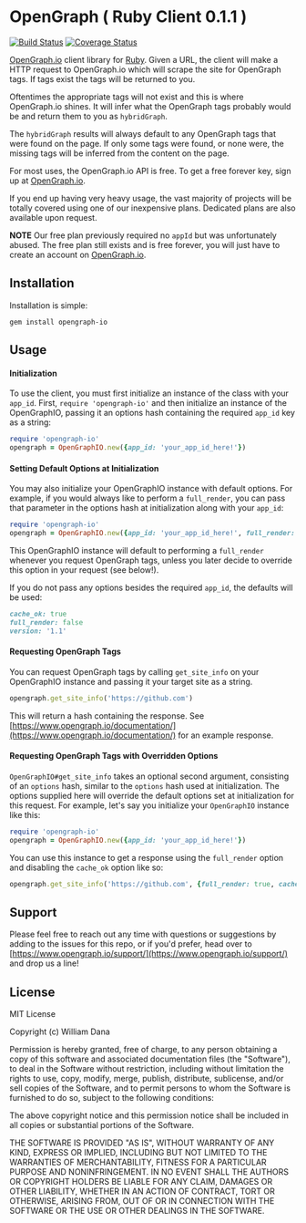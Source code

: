 # OpenGraph ( Ruby Client 0.1.1 )

[![Build Status](https://travis-ci.org/wbdana/opengraph-io-ruby.svg?branch=master)](https://travis-ci.org/wbdana/opengraph-io-ruby)
[![Coverage Status](https://coveralls.io/repos/github/wbdana/opengraph-io-ruby/badge.svg)](https://coveralls.io/github/wbdana/opengraph-io-ruby)

[OpenGraph.io](https://www.opengraph.io/) client library for [Ruby](https://www.ruby-lang.org/en/). Given a URL, the client will make a HTTP request to OpenGraph.io which will scrape the site for OpenGraph tags. If tags exist the tags will be returned to you.

Oftentimes the appropriate tags will not exist and this is where OpenGraph.io shines. It will infer what the OpenGraph tags probably would be and return them to you as ```hybridGraph```.

The ```hybridGraph``` results will always default to any OpenGraph tags that were found on the page. If only some tags were found, or none were, the missing tags will be inferred from the content on the page.

For most uses, the OpenGraph.io API is free. To get a free forever key, sign up at [OpenGraph.io](https://www.opengraph.io/).

If you end up having very heavy usage, the vast majority of projects will be totally covered using one of our inexpensive plans. Dedicated plans are also available upon request.

**NOTE** Our free plan previously required no `appId` but was unfortunately abused. The free plan still exists and is free forever, you will just have to create an account on [OpenGraph.io](https://www.opengraph.io/).

## Installation

Installation is simple:

```gem install opengraph-io```

## Usage

#### Initialization

To use the client, you must first initialize an instance of the class with your ```app_id```. First, ```require 'opengraph-io'``` and then initialize an instance of the OpenGraphIO, passing it an options hash containing the required ```app_id``` key as a string:

```rb
require 'opengraph-io'
opengraph = OpenGraphIO.new({app_id: 'your_app_id_here!'})
```

#### Setting Default Options at Initialization

You may also initialize your OpenGraphIO instance with default options. For example, if you would always like to perform a ```full_render```, you can pass that parameter in the options hash at initialization along with your ```app_id```:

```rb
require 'opengraph-io'
opengraph = OpenGraphIO.new({app_id: 'your_app_id_here!', full_render: true})
```

This OpenGraphIO instance will default to performing a ```full_render``` whenever you request OpenGraph tags, unless you later decide to override this option in your request (see below!).

If you do not pass any options besides the required ```app_id```, the defaults will be used:

```rb
cache_ok: true
full_render: false
version: '1.1'
```

#### Requesting OpenGraph Tags

You can request OpenGraph tags by calling ```get_site_info``` on your OpenGraphIO instance and passing it your target site as a string.

```rb
opengraph.get_site_info('https://github.com')
```

This will return a hash containing the response. See [https://www.opengraph.io/documentation/](https://www.opengraph.io/documentation/) for an example response.

#### Requesting OpenGraph Tags with Overridden Options

```OpenGraphIO#get_site_info``` takes an optional second argument, consisting of an ```options``` hash, similar to the ```options``` hash used at initialization. The options supplied here will override the default options set at initialization for this request. For example, let's say you initialize your ```OpenGraphIO``` instance like this:

```rb
require 'opengraph-io'
opengraph = OpenGraphIO.new({app_id: 'your_app_id_here!'})
```

You can use this instance to get a response using the ```full_render``` option and disabling the ```cache_ok``` option like so:

```rb
opengraph.get_site_info('https://github.com', {full_render: true, cache_ok: false})
```

## Support

Please feel free to reach out any time with questions or suggestions by adding to the issues for this repo, or if you'd prefer, head over to [https://www.opengraph.io/support/](https://www.opengraph.io/support/) and drop us a line!

## License

MIT License

Copyright (c) William Dana

Permission is hereby granted, free of charge, to any person obtaining a copy
of this software and associated documentation files (the "Software"), to deal
in the Software without restriction, including without limitation the rights
to use, copy, modify, merge, publish, distribute, sublicense, and/or sell
copies of the Software, and to permit persons to whom the Software is
furnished to do so, subject to the following conditions:

The above copyright notice and this permission notice shall be included in all
copies or substantial portions of the Software.

THE SOFTWARE IS PROVIDED "AS IS", WITHOUT WARRANTY OF ANY KIND, EXPRESS OR
IMPLIED, INCLUDING BUT NOT LIMITED TO THE WARRANTIES OF MERCHANTABILITY,
FITNESS FOR A PARTICULAR PURPOSE AND NONINFRINGEMENT. IN NO EVENT SHALL THE
AUTHORS OR COPYRIGHT HOLDERS BE LIABLE FOR ANY CLAIM, DAMAGES OR OTHER
LIABILITY, WHETHER IN AN ACTION OF CONTRACT, TORT OR OTHERWISE, ARISING FROM,
OUT OF OR IN CONNECTION WITH THE SOFTWARE OR THE USE OR OTHER DEALINGS IN THE
SOFTWARE.
